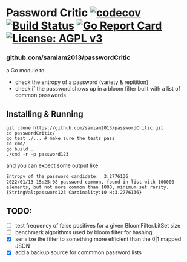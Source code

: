 # Password Critic [![codecov](https://codecov.io/gh/samiam2013/passwordCritic/branch/main/graph/badge.svg?token=GDEPYIjlBw)](https://codecov.io/gh/samiam2013/passwordCritic) [![Build Status](https://app.travis-ci.com/samiam2013/passwordCritic.svg?branch=main)](https://app.travis-ci.com/samiam2013/passwordCritic) [![Go Report Card](https://goreportcard.com/badge/github.com/samiam2013/passwordcritic)](https://goreportcard.com/report/github.com/samiam2013/passwordcritic) [![License: AGPL v3](https://img.shields.io/badge/License-AGPL_v3-blue.svg)](https://www.gnu.org/licenses/agpl-3.0)


###  github.com/samiam2013/passwordCritic
a Go module to

* check the entropy of a password (variety & repitition)
* check if the password shows up in a bloom filter built with a list of common passwords

## Installing & Running
```
git clone https://github.com/samiam2013/passwordCritic.git
cd passwordCritic/
go test ./... # make sure the tests pass
cd cmd/
go build .
./cmd -r -p password123
```
and you can expect some output like
```
Entropy of the password candidate:  3.2776136
2022/01/13 15:25:08 password common, found in list with 100000 elements, but not more common than 1000, minimum set rarity.
{StringVal:password123 Cardinality:10 H:3.2776136}
```

## TODO:

- [ ] test frequency of false positives for a given BloomFilter.bitSet size
- [ ] benchmark algorithms used by bloom filter for hashing 
- [x] serialize the filter to something more efficient than the 0|1 mapped JSON
- [x] add a backup source for commmon password lists
